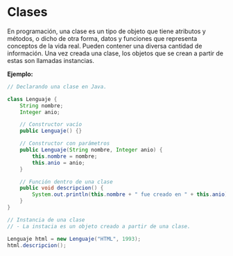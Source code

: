 # Clases

En programación, una clase es un tipo de objeto que tiene atributos y métodos, o dicho de otra forma, datos y funciones que representa conceptos de la vida real. Pueden contener una diversa cantidad de información. Una vez creada una clase, los objetos que se crean a partir de estas son llamadas instancias.

**Ejemplo:**

```java
// Declarando una clase en Java.

class Lenguaje {
    String nombre;
    Integer anio;

    // Constructor vacío
    public Lenguaje() {}

    // Constructor con parámetros
    public Lenguaje(String nombre, Integer anio) {
        this.nombre = nombre;
        this.anio = anio;
    }

    // Función dentro de una clase
    public void descripcion() {
        System.out.println(this.nombre + " fue creado en " + this.anio);
    }
}

// Instancia de una clase
// - La instacia es un objeto creado a partir de una clase.

Lenguaje html = new Lenguaje("HTML", 1993);
html.descripcion();
```
